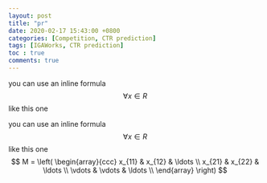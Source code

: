 ```yaml
---
layout: post
title: "pr"
date: 2020-02-17 15:43:00 +0800
categories: [Competition, CTR prediction]
tags: [IGAWorks, CTR prediction]
toc : true
comments: true
---
```

you can use an inline formula $$\forall x \in R$$ like this one
<script src="https://cdn.mathjax.org/mathjax/latest/MathJax.js?config=TeX-AMS-MML_HTMLorMML" type="text/javascript"></script>
you can use an inline formula $$\forall x \in R$$ like this one
$$
M = \left( \begin{array}{ccc}
x_{11} & x_{12} & \ldots \\
x_{21} & x_{22} & \ldots \\
\vdots & \vdots & \ldots \\
\end{array} \right)
$$
